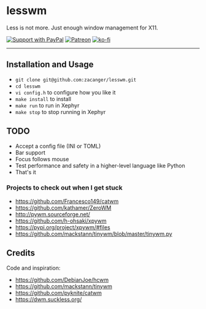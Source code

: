 # lesswm

Less is not more. Just enough window management for X11.

[![Support with PayPal](https://img.shields.io/badge/paypal-donate-yellow.png)](https://paypal.me/zacanger) [![Patreon](https://img.shields.io/badge/patreon-donate-yellow.svg)](https://www.patreon.com/zacanger) [![ko-fi](https://img.shields.io/badge/donate-KoFi-yellow.svg)](https://ko-fi.com/U7U2110VB)

----

## Installation and Usage

* `git clone git@github.com:zacanger/lesswm.git`
* `cd lesswm`
* `vi config.h` to configure how you like it
* `make install` to install
* `make run` to run in Xephyr
* `make stop` to stop running in Xephyr

## TODO

* Accept a config file (INI or TOML)
* Bar support
* Focus follows mouse
* Test performance and safety in a higher-level language like Python
* That's it

### Projects to check out when I get stuck

* https://github.com/Francesco149/catwm
* https://github.com/kathamer/ZeroWM
* http://pywm.sourceforge.net/
* https://github.com/h-ohsaki/xpywm
* https://pypi.org/project/xpywm/#files
* https://github.com/mackstann/tinywm/blob/master/tinywm.py

## Credits

Code and inspiration:

* <https://github.com/DebianJoe/hcwm>
* <https://github.com/mackstann/tinywm>
* <https://github.com/pyknite/catwm>
* <https://dwm.suckless.org/>

